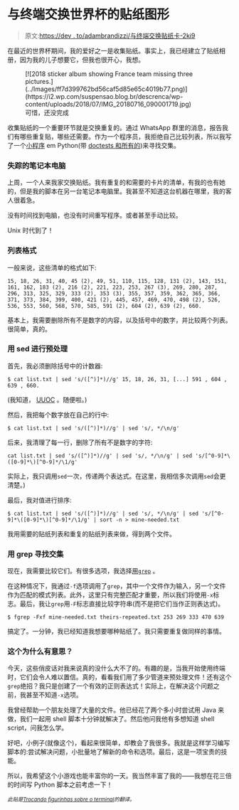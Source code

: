 # 与终端交换世界杯的贴纸图形

> 原文:[https://dev . to/adambrandizzi/与终端交换贴纸卡-2ki9](https://dev.to/adambrandizzi/exchanging-sticker-cards-with-the-terminal-2ki9)

在最近的世界杯期间，我的爱好之一是收集贴纸。事实上，我已经建立了贴纸相册，因为我的儿子想要它，但我也很开心，我想。

<figure>[![2018 sticker album showing France team missing three pictures.](../Images/ff7d399762bd56caf5d85e65c4019b77.png)](https://i2.wp.com/suspensao.blog.br/descrenca/wp-content/uploads/2018/07/IMG_20180716_090001719.jpg) 

<figcaption>可惜，还没完成</figcaption>

</figure>

收集贴纸的一个重要环节就是交换重复的。通过 WhatsApp 群里的消息，报告我们有哪些重复贴，哪些还需要。作为一个程序员，我拒绝自己比较列表，所以我写了一个[小程序](https://pastebin.com/FLDz684P) em Python(带 [doctests 和所有的](https://dev.to/adambrandizzi/give-doctest-a-chance-4d2g))来寻找交集。

### 失踪的笔记本电脑

上周，一个人来我家交换贴纸。我有重复的和需要的卡片的清单，有我的也有她的，但是我的脚本在另一台笔记本电脑里。我甚至不知道这台机器在哪里，我的客人很着急。

没有时间找到电脑，也没有时间重写程序。或者甚至手动比较。

Unix 时代到了！

### 列表格式

一般来说，这些清单的格式如下:

`15, 18, 26, 31, 40, 45 (2), 49, 51, 110, 115, 128, 131 (2), 143, 151, 161, 162, 183 (2), 216 (2), 221, 223, 253, 267 (3), 269, 280, 287, 296, 313, 325, 329, 333 (2), 353 (3), 355, 357, 359, 362, 365, 366, 371, 373, 384, 399, 400, 421 (2), 445, 457, 469, 470, 498 (2), 526, 536, 553, 560, 568, 570, 585, 591 (2), 604 (2), 639 (2), 660.`

基本上，我需要删除所有不是数字的内容，以及括号中的数字，并比较两个列表。很简单，真的。

### 用 sed 进行预处理

首先，我必须删除括号中的计数器:

`$ cat list.txt | sed 's/([^)]*)//g'
15, 18, 26, 31, [...] 591 , 604 , 639 , 660.`

(我知道， [UUOC](http://porkmail.org/era/unix/award.html) 。随便啦。)

然后，我把每个数字放在自己的行中:

`$ cat list.txt | sed 's/([^)]*)//g' | sed 's/, */\n/g'`

后来，我清理了每一行，删除了所有不是数字的字符:

`cat list.txt | sed 's/([^)]*)//g' | sed 's/, */\n/g' | sed 's/[^0-9]*\([0-9]*\)[^0-9]*/\1/g'`

实际上，我只调用`sed`一次，传递两个表达式。在这里，我相信多次调用`sed`会更清楚。)

最后，我对值进行排序:

`$ cat list.txt | sed 's/([^)]*)//g' | sed 's/, */\n/g' | sed 's/[^0-9]*\([0-9]*\)[^0-9]*/\1/g' | sort -n > mine-needed.txt`

我用需要的贴纸列表和重复的贴纸列表来做，得到两个文件。

### 用 grep 寻找交集

现在，我需要比较它们。有很多选项，我选择[用`grep`](https://stackoverflow.com/a/27960271/287976) 。

在这种情况下，我通过`-f`选项调用了`grep`，其中一个文件作为输入，另一个文件作为匹配的模式列表。此外，这里只有完整匹配才重要，所以我们将使用`-x`标志。最后，我让`grep`用`-F`标志直接比较字符串(而不是把它们当作正则表达式)。

`$ fgrep -Fxf mine-needed.txt theirs-repeated.txt
253
269
333
470
639`

搞定了。一分钟，我已经知道我想要哪种贴纸了。我只需要重复做同样的事情。

### 这个为什么有意思？

今天，这些俏皮话对我来说真的没什么大不了的。有趣的是，当我开始使用终端时，它们会令人难以置信。真的，看看我们用了多少管道来预处理文件！还有这个`grep`绝招？我只是创建了一个有效的正则表达式！实际上，在解决这个问题之前，我甚至不知道`-x`选项。

我曾经帮助一个朋友处理了大量的文件。他已经花了两个多小时尝试用 Java 来做，我们一起用 shell 脚本十分钟就解决了。然后他问我他有多想知道 shell script，问我怎么学。

好吧，小例子(就像这个)，看起来很简单，却教会了我很多。我就是这样学习编写脚本的:尝试解决问题，小批量地了解新的命令和选项。最后，这是一项宝贵的技能。

所以，我希望这个小游戏也能丰富你的一天。我当然丰富了我的——我想在花三倍的时间写 Python 脚本之前考虑一下！

<small>*此贴是[Trocando figurinhas sobre o terminal](http://suspensao.blog.br/descrenca/trocando-figurinhas-sobre-o-terminal/)的翻译。*</small>